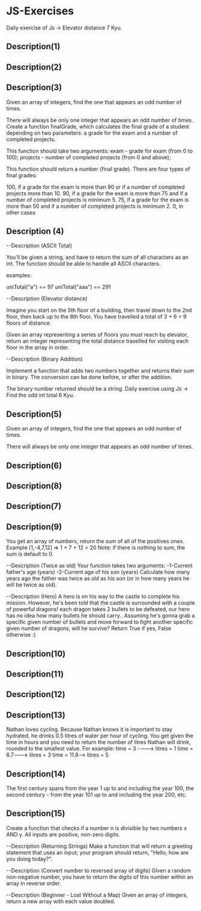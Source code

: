 # JS-Exercises

Daily exercise of Js -> Elevator distance 7 Kyu.

## Description(1)

## Description(2)

## Description(3)

Given an array of integers, find the one that appears an odd number of times.

There will always be only one integer that appears an odd number of times.
Create a function finalGrade, which calculates the final grade of a student depending on two parameters: a grade for the exam and a number of completed projects.

This function should take two arguments: exam - grade for exam (from 0 to 100); projects - number of completed projects (from 0 and above);

This function should return a number (final grade). There are four types of final grades:

100, if a grade for the exam is more than 90 or if a number of completed projects more than 10.
90, if a grade for the exam is more than 75 and if a number of completed projects is minimum 5.
75, if a grade for the exam is more than 50 and if a number of completed projects is minimum 2.
0, in other cases
## Description (4)

--Description (ASCII Total)

You'll be given a string, and have to return the sum of all characters as an int. The function should be able to handle all ASCII characters.

examples:

uniTotal("a") == 97 uniTotal("aaa") == 291

--Description (Elevator distance)

Imagine you start on the 5th floor of a building, then travel down to the 2nd floor, then back up to the 8th floor. You have travelled a total of 3 + 6 = 9 floors of distance.

Given an array representing a series of floors you must reach by elevator, return an integer representing the total distance travelled for visiting each floor in the array in order.

--Description (Binary Addition)

Implement a function that adds two numbers together and returns their sum in binary. The conversion can be done before, or after the addition.

The binary number returned should be a string.
Daily exercise using Js -> Find the odd int total 6 Kyu.

## Description(5)

Given an array of integers, find the one that appears an odd number of times.

There will always be only one integer that appears an odd number of times.
## Description(6)
## Description(8)
## Description(7)
## Description(9)

You get an array of numbers, return the sum of all of the positives ones.
Example [1,-4,7,12] => 1 + 7 + 12 = 20
Note: if there is nothing to sum, the sum is default to 0.

--Description (Twice as old)
Your function takes two arguments:
-1-Current father's age (years)
-2-Current age of his son (years)
Сalculate how many years ago the father was twice as old as his son (or in how many years he will be twice as old).

--Description (Hero)
A hero is on his way to the castle to complete his mission. However, he's been told that the castle is surrounded with a couple of powerful dragons! each dragon takes 2 bullets to be defeated, our hero has no idea how many bullets he should carry.. Assuming he's gonna grab a specific given number of bullets and move forward to fight another specific given number of dragons, will he survive?
Return True if yes, False otherwise :)
## Description(10)
## Description(11)
## Description(12)
## Description(13)

Nathan loves cycling.
Because Nathan knows it is important to stay hydrated, he drinks 0.5 litres of water per hour of cycling.
You get given the time in hours and you need to return the number of litres Nathan will drink, rounded to the smallest value.
For example:
time = 3 ----> litres = 1
time = 6.7---> litres = 3
time = 11.8--> litres = 5
## Description(14)

The first century spans from the year 1 up to and including the year 100, the second century - from the year 101 up to and including the year 200, etc.
## Description(15)

Create a function that checks if a number n is divisible by two numbers x AND y. All inputs are positive, non-zero digits.

--Description (Returning Strings)
Make a function that will return a greeting statement that uses an input; your program should return, "Hello, <name> how are you doing today?".

--Description (Convert number to reversed array of digits)
Given a random non-negative number, you have to return the digits of this number within an array in reverse order.

--Description (Beginner - Lost Without a Map)
Given an array of integers, return a new array with each value doubled.
